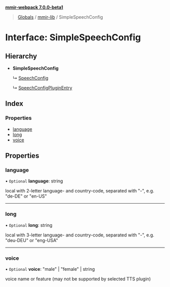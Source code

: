 **[mmir-webpack 7.0.0-beta1](../README.md)**

> [Globals](../README.md) / [mmir-lib](../modules/mmir_lib.md) / SimpleSpeechConfig

# Interface: SimpleSpeechConfig

## Hierarchy

* **SimpleSpeechConfig**

  ↳ [SpeechConfig](mmir_lib.speechconfig.md)

  ↳ [SpeechConfigPluginEntry](mmir_lib.speechconfigpluginentry.md)

## Index

### Properties

* [language](mmir_lib.simplespeechconfig.md#language)
* [long](mmir_lib.simplespeechconfig.md#long)
* [voice](mmir_lib.simplespeechconfig.md#voice)

## Properties

### language

• `Optional` **language**: string

local with 2-letter language- and country-code, separated with "-", e.g. "de-DE" or "en-US"

___

### long

• `Optional` **long**: string

local with 3-letter language- and country-code, separated with "-", e.g. "deu-DEU" or "eng-USA"

___

### voice

• `Optional` **voice**: \"male\" \| \"female\" \| string

voice name or feature (may not be supported by selected TTS plugin)
